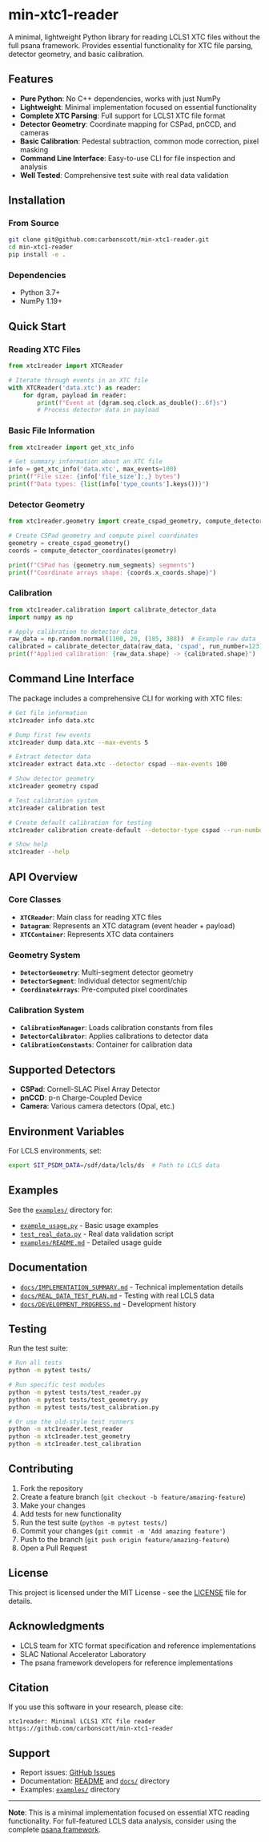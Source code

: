 # min-xtc1-reader

A minimal, lightweight Python library for reading LCLS1 XTC files without the full psana framework. Provides essential functionality for XTC file parsing, detector geometry, and basic calibration.

## Features

- **Pure Python**: No C++ dependencies, works with just NumPy
- **Lightweight**: Minimal implementation focused on essential functionality
- **Complete XTC Parsing**: Full support for LCLS1 XTC file format
- **Detector Geometry**: Coordinate mapping for CSPad, pnCCD, and cameras
- **Basic Calibration**: Pedestal subtraction, common mode correction, pixel masking
- **Command Line Interface**: Easy-to-use CLI for file inspection and analysis
- **Well Tested**: Comprehensive test suite with real data validation

## Installation

### From Source

```bash
git clone git@github.com:carbonscott/min-xtc1-reader.git
cd min-xtc1-reader
pip install -e .
```

### Dependencies

- Python 3.7+
- NumPy 1.19+

## Quick Start

### Reading XTC Files

```python
from xtc1reader import XTCReader

# Iterate through events in an XTC file
with XTCReader('data.xtc') as reader:
    for dgram, payload in reader:
        print(f"Event at {dgram.seq.clock.as_double():.6f}s")
        # Process detector data in payload
```

### Basic File Information

```python
from xtc1reader import get_xtc_info

# Get summary information about an XTC file
info = get_xtc_info('data.xtc', max_events=100)
print(f"File size: {info['file_size']:,} bytes")
print(f"Data types: {list(info['type_counts'].keys())}")
```

### Detector Geometry

```python
from xtc1reader.geometry import create_cspad_geometry, compute_detector_coordinates

# Create CSPad geometry and compute pixel coordinates
geometry = create_cspad_geometry()
coords = compute_detector_coordinates(geometry)

print(f"CSPad has {geometry.num_segments} segments")
print(f"Coordinate arrays shape: {coords.x_coords.shape}")
```

### Calibration

```python
from xtc1reader.calibration import calibrate_detector_data
import numpy as np

# Apply calibration to detector data
raw_data = np.random.normal(1100, 20, (185, 388))  # Example raw data
calibrated = calibrate_detector_data(raw_data, 'cspad', run_number=123)
print(f"Applied calibration: {raw_data.shape} -> {calibrated.shape}")
```

## Command Line Interface

The package includes a comprehensive CLI for working with XTC files:

```bash
# Get file information
xtc1reader info data.xtc

# Dump first few events
xtc1reader dump data.xtc --max-events 5

# Extract detector data
xtc1reader extract data.xtc --detector cspad --max-events 100

# Show detector geometry
xtc1reader geometry cspad

# Test calibration system
xtc1reader calibration test

# Create default calibration for testing
xtc1reader calibration create-default --detector-type cspad --run-number 123

# Show help
xtc1reader --help
```

## API Overview

### Core Classes

- **`XTCReader`**: Main class for reading XTC files
- **`Datagram`**: Represents an XTC datagram (event header + payload)
- **`XTCContainer`**: Represents XTC data containers

### Geometry System

- **`DetectorGeometry`**: Multi-segment detector geometry
- **`DetectorSegment`**: Individual detector segment/chip
- **`CoordinateArrays`**: Pre-computed pixel coordinates

### Calibration System

- **`CalibrationManager`**: Loads calibration constants from files
- **`DetectorCalibrator`**: Applies calibrations to detector data
- **`CalibrationConstants`**: Container for calibration data

## Supported Detectors

- **CSPad**: Cornell-SLAC Pixel Array Detector
- **pnCCD**: p-n Charge-Coupled Device
- **Camera**: Various camera detectors (Opal, etc.)

## Environment Variables

For LCLS environments, set:

```bash
export SIT_PSDM_DATA=/sdf/data/lcls/ds  # Path to LCLS data
```

## Examples

See the [`examples/`](examples/) directory for:

- [`example_usage.py`](examples/example_usage.py) - Basic usage examples
- [`test_real_data.py`](examples/test_real_data.py) - Real data validation script
- [`examples/README.md`](examples/README.md) - Detailed usage guide

## Documentation

- [`docs/IMPLEMENTATION_SUMMARY.md`](docs/IMPLEMENTATION_SUMMARY.md) - Technical implementation details
- [`docs/REAL_DATA_TEST_PLAN.md`](docs/REAL_DATA_TEST_PLAN.md) - Testing with real LCLS data
- [`docs/DEVELOPMENT_PROGRESS.md`](docs/DEVELOPMENT_PROGRESS.md) - Development history

## Testing

Run the test suite:

```bash
# Run all tests
python -m pytest tests/

# Run specific test modules
python -m pytest tests/test_reader.py
python -m pytest tests/test_geometry.py
python -m pytest tests/test_calibration.py

# Or use the old-style test runners
python -m xtc1reader.test_reader
python -m xtc1reader.test_geometry  
python -m xtc1reader.test_calibration
```

## Contributing

1. Fork the repository
2. Create a feature branch (`git checkout -b feature/amazing-feature`)
3. Make your changes
4. Add tests for new functionality
5. Run the test suite (`python -m pytest tests/`)
6. Commit your changes (`git commit -m 'Add amazing feature'`)
7. Push to the branch (`git push origin feature/amazing-feature`)
8. Open a Pull Request

## License

This project is licensed under the MIT License - see the [LICENSE](LICENSE) file for details.

## Acknowledgments

- LCLS team for XTC format specification and reference implementations
- SLAC National Accelerator Laboratory
- The psana framework developers for reference implementations

## Citation

If you use this software in your research, please cite:

```
xtc1reader: Minimal LCLS1 XTC file reader
https://github.com/carbonscott/min-xtc1-reader
```

## Support

- Report issues: [GitHub Issues](https://github.com/carbonscott/min-xtc1-reader/issues)
- Documentation: [README](README.md) and [`docs/`](docs/) directory
- Examples: [`examples/`](examples/) directory

---

**Note**: This is a minimal implementation focused on essential XTC reading functionality. For full-featured LCLS data analysis, consider using the complete [psana framework](https://github.com/lcls-psana/psana).